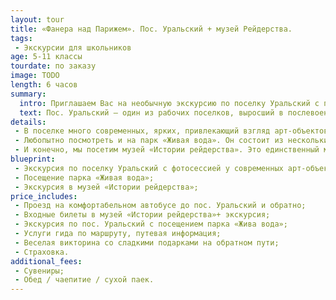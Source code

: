 ```yaml
---
layout: tour
title: «Фанера над Парижем». Пос. Уральский + музей Рейдерства.
tags:
 - Экскурсии для школьников
age: 5-11 классы
tourdate: по заказу
image: TODO
length: 6 часов
summary:
  intro: Приглашаем Вас на необычную экскурсию по поселку Уральский с посещением единственного в своем роде музея Рейдерства.
  text: Пос. Уральский – один из рабочих поселков, выросший в послевоенные годы. Его появление вызвано строительством крупного, единственного в регионе, Пермского фанерного комбината. И завод, и поселок в короткое время получили широкую известность и добрую славу. Поселок – за необыкновенную красоту, завод – за свою продукцию.
details:
 - В поселке много современных, ярких, привлекающий взгляд арт-объектов. Так, например, мы увидим фанерную Эйфелеву башню, раскрашенную во все цвета радуги. Градообразующее предприятие поселка Уральский  - фанерный комбинат. Местные уже придумали примету - перед важными событиями они идут к башне, чтобы не пролететь как фанера над Парижем.
 - Любопытно посмотреть и на парк «Живая вода». Он состоит из нескольких опять-таки фанерных арт-объектов на тему жизни в воде (от Ледникового периода до наших дней). Здесь и образцы первобытных форм жизни, и диковинные рыбы, и фигуры людей.
 - И конечно, мы посетим музей «Истории рейдерства». Это единственный музей в России подобного рода, который знакомит с наиболее яркими примерами рейдерства в мировой и отечественной истории. Часть экспонатов посвящена морскому разбою и женщинам пиратам, но основная экспозиция рассказывает о рейдерском захвате Пермского фанерного комбината. На него в начале 2000-х гг. был совершен ряд атак различных структур с целью его захвата всеми возможными методами. Апогеем тех событий стала попытка силового рейдерского захвата – предприятие в буквальном смысле подвергалось штурму с перестрелкой.   
blueprint:
 - Экскурсия по поселку Уральский с фотосессией у современных арт-объектов;
 - Посещение парка «Живая вода»;
 - Экскурсия в музей «Истории рейдерства»;
price_includes:
 - Проезд на комфортабельном автобусе до пос. Уральский и обратно;
 - Входные билеты в музей «Истории рейдерства»+ экскурсия;
 - Экскурсия по пос. Уральский с посещением парка «Жива вода»;
 - Услуги гида по маршруту, путевая информация;
 - Веселая викторина со сладкими подарками на обратном пути;
 - Страховка.
additional_fees:
 - Сувениры;
 - Обед / чаепитие / сухой паек.
---
```

